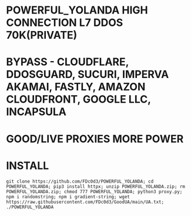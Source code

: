 # POWERFUL_YOLANDA HIGH CONNECTION L7 DDOS 70K(PRIVATE)

# BYPASS - CLOUDFLARE, DDOSGUARD, SUCURI, IMPERVA AKAMAI, FASTLY, AMAZON CLOUDFRONT, GOOGLE LLC, INCAPSULA

# GOOD/LIVE PROXIES MORE POWER
# INSTALL
```
git clone https://github.com/FDc0d3/POWERFUL_YOLANDA; cd POWERFUL_YOLANDA; pip3 install httpx; unzip POWERFUL_YOLANDA.zip; rm POWERFUL_YOLANDA.zip; chmod 777 POWERFUL_YOLANDA; python3 proxy.py; npm i randomstring; npm i gradient-string; wget https://raw.githubusercontent.com/FDc0d3/GoodUA/main/UA.txt; ./POWERFUL_YOLANDA
